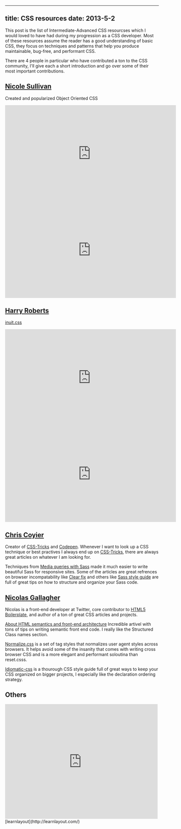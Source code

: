 ----
title: CSS resources
date: 2013-5-2
----
This post is the list of Intermediate-Advanced CSS resourcses which I would loved to have had during my progression as a CSS developer. Most of these resources assume the reader has a good understanding of basic CSS, they focus on techniques and patterns that help you produce maintainable, bug-free, and performant CSS.

There are 4 people in particular who have contributed a ton to the CSS community, I'll give each a short introduction and go over some of their most important contributions.

## [Nicole Sullivan](http://www.stubbornella.org/content/)
Created and popularized Object
Oriented CSS
<iframe width="560" height="315" src="http://www.youtube.com/embed/j6sAm7CLoCQ"
frameborder="0" allowfullscreen></iframe>
<iframe width="560" height="315" src="http://www.youtube.com/embed/GhX8iPcDSsI"
frameborder="0" allowfullscreen></iframe>

## [Harry Roberts](http://csswizardry.com/)
[inuit.css](https://github.com/csswizardry/inuit.css)
<iframe width="560" height="315" src="http://www.youtube.com/embed/R-BX4N8egEc"
frameborder="0" allowfullscreen></iframe>
<iframe src="http://player.vimeo.com/video/44773888" width="560" height="315"
frameborder="0" webkitAllowFullScreen mozallowfullscreen
allowFullScreen></iframe>

## [Chris Coyier](http://chriscoyier.net/)
Creator of [CSS-Tricks](http://css-tricks.com/) and [Codepen](http://codepen.io/). Whenever I want to look up a CSS technique or best practives I always end up on [CSS-Tricks](http://css-tricks.com/), there are always great articles on whatever I am looking for.

Techniques from [Media queries with Sass](http://css-tricks.com/media-queries-sass-3-2-and-codekit/) made it much easier to write beautiful Sass for responsive sites. Some of the articles are great refrences on browser incompatability like [Clear fix](http://css-tricks.com/snippets/css/clear-fix/) and others like [Sass style guide](http://css-tricks.com/sass-style-guide/) are full of great tips on how to structure and organize your Sass code.

## [Nicolas Gallagher](http://nicolasgallagher.com/)
Nicolas is a front-end developer at Twitter, core contributor to [HTML5 Boilerplate](http://html5boilerplate.com/), and author of a ton of great CSS articles and projects.

[About HTML semantics and front-end architecture](http://nicolasgallagher.com/about-html-semantics-front-end-architecture/) Incredible artivel with tons of tips on writing semantic front end code. I really like the Structured Class names section.

[Normalize.css](http://nicolasgallagher.com/about-normalize-css/) is a set of tag styles that normalizes user agent styles across browsers. It helps avoid some of the insanity that comes with writing cross browser CSS and is a more elegant and performant soloutina than reset.csss.

[Idiomatic-css](https://github.com/necolas/idiomatic-css) is a thourough CSS style guide full of great ways to keep your CSS organized on bigger projects, I especially like the declaration ordering strategy.

## Others
<iframe src="http://player.vimeo.com/video/54990931" width="500" height="375"
frameborder="0" webkitAllowFullScreen mozallowfullscreen
allowFullScreen></iframe>
[learnlayout](http://learnlayout.com/)
